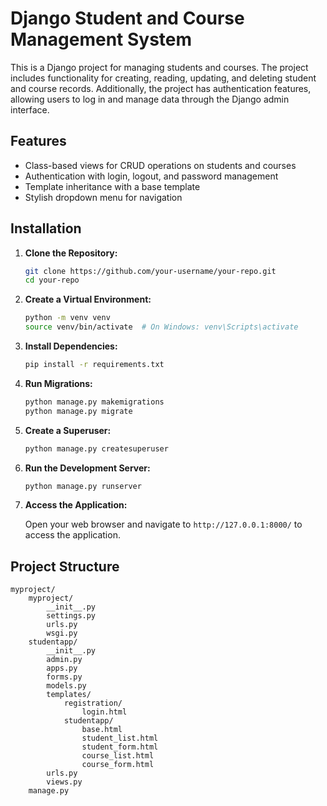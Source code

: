 # Django Student and Course Management System

This is a Django project for managing students and courses. The project includes functionality for creating, reading, updating, and deleting student and course records. Additionally, the project has authentication features, allowing users to log in and manage data through the Django admin interface.

## Features

- Class-based views for CRUD operations on students and courses
- Authentication with login, logout, and password management
- Template inheritance with a base template
- Stylish dropdown menu for navigation

## Installation

1. **Clone the Repository:**

    ```sh
    git clone https://github.com/your-username/your-repo.git
    cd your-repo
    ```

2. **Create a Virtual Environment:**

    ```sh
    python -m venv venv
    source venv/bin/activate  # On Windows: venv\Scripts\activate
    ```

3. **Install Dependencies:**

    ```sh
    pip install -r requirements.txt
    ```

4. **Run Migrations:**

    ```sh
    python manage.py makemigrations
    python manage.py migrate
    ```

5. **Create a Superuser:**

    ```sh
    python manage.py createsuperuser
    ```

6. **Run the Development Server:**

    ```sh
    python manage.py runserver
    ```

7. **Access the Application:**

    Open your web browser and navigate to `http://127.0.0.1:8000/` to access the application.

## Project Structure

```plaintext
myproject/
    myproject/
        __init__.py
        settings.py
        urls.py
        wsgi.py
    studentapp/
        __init__.py
        admin.py
        apps.py
        forms.py
        models.py
        templates/
            registration/
                login.html
            studentapp/
                base.html
                student_list.html
                student_form.html
                course_list.html
                course_form.html
        urls.py
        views.py
    manage.py
